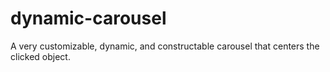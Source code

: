 dynamic-carousel
================

A very customizable, dynamic, and constructable carousel that centers the clicked object.